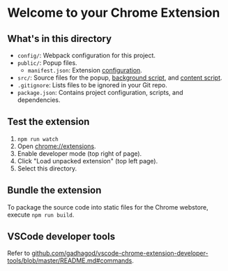 # Welcome to your Chrome Extension

## What's in this directory
* `config/`: Webpack configuration for this project.
* `public/`: Popup files.
    * `manifest.json`: Extension [configuration](https://developer.chrome.com/docs/extensions/mv2/manifest/).
* `src/`: Source files for the popup, [background script](https://developer.chrome.com/docs/extensions/mv2/background_pages/), and [content script](https://developer.chrome.com/docs/extensions/mv2/content_scripts/).
* `.gitignore`: Lists files to be ignored in your Git repo.
* `package.json`: Contains project configuration, scripts, and dependencies.

## Test the extension
1. `npm run watch`
2. Open [chrome://extensions](chrome://extensions).
3. Enable developer mode (top right of page).
4. Click "Load unpacked extension" (top left page).
5. Select this directory.

## Bundle the extension
To package the source code into static files for the Chrome webstore, execute `npm run build`.

## VSCode developer tools
Refer to [github.com/gadhagod/vscode-chrome-extension-developer-tools/blob/master/README.md#commands](https://github.com/gadhagod/vscode-chrome-extension-developer-tools/blob/master/README.md#commands).